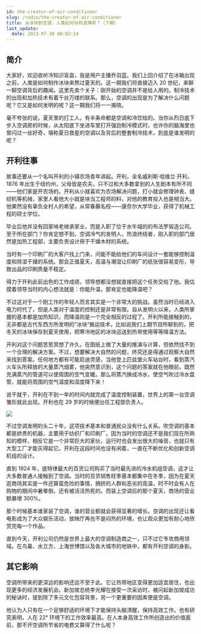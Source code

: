 ```yaml
---
id: the-creator-of-air-conditioner
slug: /radio/the-creator-of-air-conditioner
title: 从冰块到空调，人类如何与热浪博弈？（下期）
last_update:
  date: 2023-07-30 00:02:24
---
```


## 简介

大家好，欢迎收听冷知识盲盒，我是用户主播乔羽蓝。我们上回介绍了在冰箱出现之前，人类是如何制作冰块来熬过夏天的。这一期我们将直接迈入 20 世纪，来聊一聊空调背后的趣闻。这里先卖个关子：刚开始的空调并不是给人用的。制冷技术的出现和加热技术有着千丝万缕的联系。那么，空调的出现是为了解决什么问题呢？它又是如何发明的呢？这一期我们将一一揭晓。

毫不夸张的说，夏天里的打工人，有半条命都是空调和冷饮给的。当你从烈日底下步入空调房的时候，从太阳底下坐进车里打开强劲制冷模式时，也许你的脑海里也曾闪过一丝好奇，堪称夏日救星的空调以及背后的整套制冷技术，到底是谁发明的呢？ 

## 开利往事

故事还要从一个名叫开利的小镇农场青年讲起。开利，全名威利斯·哈维兰·开利，1876 年出生于纽约州，父母皆是农夫。只不过和大多数拿到的人生剧本有所不同——他们家是开农场的。开利从小就喜欢为农场解决问题，打小就会修理钟表、缝纫机等机械，家里人看他大小就是块当工程师的料，对他的教育投入也是相当大。他果然没有辜负全村人的希望，从常春藤名校——康奈尔大学毕业，获得了机械工程的硕士学位。

毕业后他并没有回家啃老继承家业，而是入职了位于水牛城的的布法罗锻造公司。至于所在部门？你肯定想不到，空调冷气的发明人，热浪终结者，刚入职的部门居然是加热工程部，主要负责设计用于干燥木材的系统。

当时有一个印刷厂的大客户找上门来，问能不能给他们的车间设计一套能够控制温度和除湿干燥的系统。那会正值夏天，高温与潮湿让印刷厂的纸张很容易变形，导致出品的印刷质量不稳定。

得力于开利此前出色的工作成绩，领导想都没想就直接把这个任务交给了他。我估摸着领导当时的内心想法就是：你能升温，那肯定也能降温吧？

不过这对于一个刚工作的年轻人而言其实是一个非常大的挑战。虽然当时已经进入电力时代了，但是人类对于温度的控制还是非常有限。自从发明火以来，人类所掌握的基本都是加热知识，而降温则是一个完全相反的过程了。开利所能接触到的，无非都是古代东西方所发明的“冰块”搬运技术，比如说我们上期节目所聊到的，把冬天的冰块保存到夏天使用，把寒冷地区的冰块运送到热带使用等等降温方法。

<!-- 我们不妨回到那个时代，利用我们已经掌握的物理知识，一起做个思想实验，找到降温的办法。我们先来回顾一下加热过程。当我们烧开水的时候，液体在这个时候吸收了大量的热量，然后沸腾。在此期间，水分子吸收了足够的热量，从而使得它克服了分子间的吸引力，变成了更为松散的气体状态。 -->

开利对这个问题苦思冥想了许久，在图纸上做了大量的推演与计算，但依然找不到一个合理的解决方案。不过，想要解决大自然的问题，终究还是得通过观察大自然来找到答案。任何地方都有可能启迪灵感，当他登上匹兹堡火车站台时，看到蒸汽火车头所释放的大量蒸汽烟雾，他突然意识到，这个问题的答案就在他眼前。既然充满蒸汽的管道可以使周围的空气变暖。那么将蒸汽换成冷水，使空气吹过冷水盘管，就能将周围的空气温度和湿度降下来！

说干就干，开利在不到一年的时间内就完成了温度控制装置，世界上的第一台空调雏形就此出现。开利也在 29 岁的时候便出任工程部负责人。

![](https://assets.offshoreview.xyz/zfile/new-docu/66c1302d18029ea92725a47cc006bcf5.png)

不过空调发明的头二十年，这项技术基本和普通民众没有什么关系。吹空调的基本都是娇贵的机器，主要用于纺织厂和印刷厂。因为当时的空调还不是我们现在所熟知的模样，相反它是一个非常巨大的家伙，运行时也会发出很大的噪音，也就只有大型工厂才能买得起它。开利在这段时间也没有闲着，一直在不断优化和创新空调机组的设计。

直到 1924 年，底特律最大的百货公司购买了当时最先进的冷水机组空调，这才让大多数普通人接触到了空调。当时的百货销售旺季基本都集中在冬季，因为在夏天逛商场其实是一件还算蛮危险的事情，拥挤的人群和恶劣的高温，时不时会有人在购物的期间中暑晕倒，还有被活活热死的。而装上空调后的那个夏天，商场的营业额暴增 300%。

那个时候基本谁家装了空调，谁的营业额就会获得显著的增长。空调的出现还让看电影成为了大众娱乐活动，放映厅再也不是闷热的环境，也让观众更加有耐心地欣赏完每一个作品。

直到今天，开利公司仍然是世界上最大的空调制造商之一，只不过它专攻商用领域。在鸟巢、水立方、上海世博馆以及各大城市的地铁中，都有开利空调的身影。

## 其它影响

空调所带来的更深远的影响还远不至于此。它让热带地区变得更加适宜居住，也出现更多的经济发展机会。新加坡总统李光耀在接受一次采访时，被问起新加坡成功的秘诀时，提到除了多元文化包容背景，另一个更重要的因素便是空调。

他认为人只有在一个足够舒适的环境下才能保持头脑清醒，保持高效工作。也有研究表明，人在 22° 环境下的工作效率最高。在人本身高效工作所创造出的价值面前，那不开空调所节省的电费又算得了什么呢？
